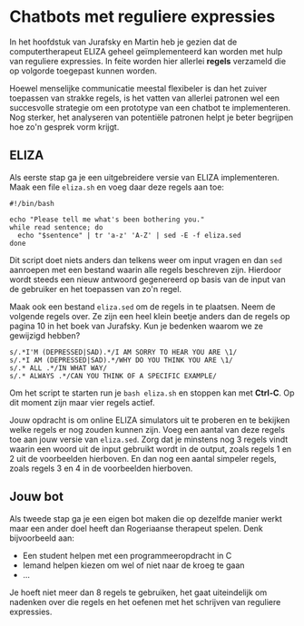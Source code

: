 # Chatbots met reguliere expressies

In het hoofdstuk van Jurafsky en Martin heb je gezien dat de computertherapeut ELIZA geheel geïmplementeerd kan worden met hulp van reguliere expressies. In feite worden hier allerlei **regels** verzameld die op volgorde toegepast kunnen worden.

Hoewel menselijke communicatie meestal flexibeler is dan het zuiver toepassen van strakke regels, is het vatten van allerlei patronen wel een succesvolle strategie om een prototype van een chatbot te implementeren. Nog sterker, het analyseren van potentiële patronen helpt je beter begrijpen hoe zo'n gesprek vorm krijgt.

## ELIZA

Als eerste stap ga je een uitgebreidere versie van ELIZA implementeren. Maak een file `eliza.sh` en voeg daar deze regels aan toe:

    #!/bin/bash

    echo "Please tell me what's been bothering you."
    while read sentence; do
      echo "$sentence" | tr 'a-z' 'A-Z' | sed -E -f eliza.sed
    done

Dit script doet niets anders dan telkens weer om input vragen en dan `sed` aanroepen met een bestand waarin alle regels beschreven zijn. Hierdoor wordt steeds een nieuw antwoord gegenereerd op basis van de input van de gebruiker en het toepassen van zo'n regel.

Maak ook een bestand `eliza.sed` om de regels in te plaatsen. Neem de volgende regels over. Ze zijn een heel klein beetje anders dan de regels op pagina 10 in het boek van Jurafsky. Kun je bedenken waarom we ze gewijzigd hebben?

    s/.*I'M (DEPRESSED|SAD).*/I AM SORRY TO HEAR YOU ARE \1/
    s/.*I AM (DEPRESSED|SAD).*/WHY DO YOU THINK YOU ARE \1/
    s/.* ALL .*/IN WHAT WAY/
    s/.* ALWAYS .*/CAN YOU THINK OF A SPECIFIC EXAMPLE/

Om het script te starten run je `bash eliza.sh` en stoppen kan met **Ctrl-C**. Op dit moment zijn maar vier regels actief.

Jouw opdracht is om online ELIZA simulators uit te proberen en te bekijken welke regels er nog zouden kunnen zijn. Voeg een aantal van deze regels toe aan jouw versie van `eliza.sed`. Zorg dat je minstens nog 3 regels vindt waarin een woord uit de input gebruikt wordt in de output, zoals regels 1 en 2 uit de voorbeelden hierboven. En dan nog een aantal simpeler regels, zoals regels 3 en 4 in de voorbeelden hierboven.

## Jouw bot

Als tweede stap ga je een eigen bot maken die op dezelfde manier werkt maar een ander doel heeft dan Rogeriaanse therapeut spelen. Denk bijvoorbeeld aan:

- Een student helpen met een programmeeropdracht in C
- Iemand helpen kiezen om wel of niet naar de kroeg te gaan
- ...

Je hoeft niet meer dan 8 regels te gebruiken, het gaat uiteindelijk om nadenken over die regels en het oefenen met het schrijven van reguliere expressies.
